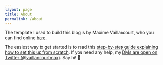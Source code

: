 ```yaml
---
layout: page
title: About
permalink: /about
---
```


The template I used to build this blog is by Maxime Vaillancourt, who you can find online [here](https://maximevaillancourt.com/).

The easiest way to get started is to read this [step-by-step guide explaining how to set this up from scratch](https://maximevaillancourt.com/blog/setting-up-your-own-digital-garden-with-jekyll). If you need any help, my [DMs are open on Twitter (@vaillancourtmax)](https://twitter.com/vaillancourtmax). Say hi! 👋

